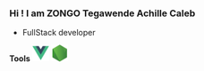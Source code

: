 ### Hi ! I am ZONGO Tegawende Achille Caleb

* FullStack developer

**Tools**
<img src="https://github.com/devicons/devicon/blob/master/icons/vuejs/vuejs-original.svg" alt="image" width="30" height="auto"> <img src="https://github.com/devicons/devicon/blob/master/icons/nodejs/nodejs-original.svg" alt="image" width="30" height="auto"> 

<!--
**Aquilesorei/Aquilesorei** is a ✨ _special_ ✨ repository because its `README.md` (this file) appears on your GitHub profile.

Here are some ideas to get you started:

- 🔭 I’m currently working on ...
- 🌱 I’m currently learning ...
- 👯 I’m looking to collaborate on ...
- 🤔 I’m looking for help with ...
- 💬 Ask me about ...
- 📫 How to reach me: ...
- 😄 Pronouns: ...
- ⚡ Fun fact: ...
-->

